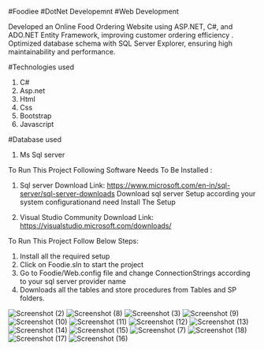 #Foodiee #DotNet Developemnt #Web Development

Developed an Online Food Ordering Website using ASP.NET, C#, and ADO.NET Entity Framework, improving customer ordering efficiency . Optimized database schema with SQL Server Explorer, ensuring high maintainability and performance.

#Technologies used 
1. C#
2. Asp.net
3. Html
4. Css
5. Bootstrap
6. Javascript

#Database used
1. Ms Sql server

To Run This Project Following Software Needs To Be Installed :

1. Sql server
   Download Link: https://www.microsoft.com/en-in/sql-server/sql-server-downloads
   Download sql server Setup according your system configurationand need
   Install The Setup

3. Visual Studio Community
   Download Link: https://visualstudio.microsoft.com/downloads/


To Run This Project Follow Below Steps:

1. Install all the required setup
2. Click on Foodie.sln to start the project
3. Go to Foodie/Web.config file and change ConnectionStrings according to your sql server provider name
4. Downloads all the tables and store procedures from Tables and SP folders.


![Screenshot (2)](https://github.com/user-attachments/assets/616fcd75-2f23-4b00-b136-0888a3e14550)
![Screenshot (8)](https://github.com/user-attachments/assets/41fff0a6-163f-4c2a-96b3-1a994b197784)
![Screenshot (3)](https://github.com/user-attachments/assets/7a51b9d9-e241-438a-a06f-816a912c2204)
![Screenshot (9)](https://github.com/user-attachments/assets/ce38d1a1-9671-40db-8a83-b5214d36ba73)
![Screenshot (10)](https://github.com/user-attachments/assets/6834f2b2-a07e-4b10-b292-5e4534abbc57)
![Screenshot (11)](https://github.com/user-attachments/assets/7904f417-835c-4927-be8b-8535b89804b3)
![Screenshot (12)](https://github.com/user-attachments/assets/2e79a29f-7620-4e16-b583-74ae47899c5d)
![Screenshot (13)](https://github.com/user-attachments/assets/7a410f28-da8f-4890-880b-561a421820e8)
![Screenshot (14)](https://github.com/user-attachments/assets/92af66a0-3537-4ce0-bf9d-ef1d24b8d35a)
![Screenshot (15)](https://github.com/user-attachments/assets/077975f8-84bd-4084-8949-4d3c45074b84)
![Screenshot (7)](https://github.com/user-attachments/assets/01fadbb8-e627-4b17-af72-b09920315dde)
![Screenshot (18)](https://github.com/user-attachments/assets/3f2e9808-88f4-4556-833a-536e47496180)
![Screenshot (17)](https://github.com/user-attachments/assets/e095e664-3546-417b-a1c6-30753b99a6ce)
![Screenshot (16)](https://github.com/user-attachments/assets/6b0e35cb-4363-4e78-a29b-02a1bcbfe817)
